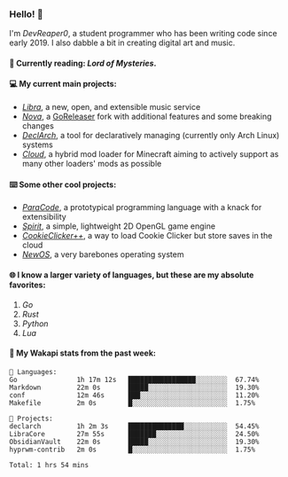 ### Hello! 👋

I'm _DevReaper0_, a student programmer who has been writing code since early 2019. I also dabble a bit in creating digital art and music.

#### 📖 Currently reading: *Lord of Mysteries*.

#### 💻 My current main projects:

-   _[Libra](https://github.com/LibraMusic)_, a new, open, and extensible music service
-   _[Nova](https://github.com/LibraMusic/Nova)_, a [GoReleaser](https://github.com/goreleaser/goreleaser) fork with additional features and some breaking changes
-   _[DeclArch](https://github.com/DevReaper0/declarch)_, a tool for declaratively managing (currently only Arch Linux) systems
-   _[Cloud](https://github.com/CloudLoaderMC/CloudLoader)_, a hybrid mod loader for Minecraft aiming to actively support as many other loaders' mods as possible

#### ⌨️ Some other cool projects:

-   _[ParaCode](https://github.com/ParaCodeLang/ParaCode)_, a prototypical programming language with a knack for extensibility
-   _[Spirit](https://gitlab.com/DevReaper0/SpiritEngine)_, a simple, lightweight 2D OpenGL game engine
-   _[CookieClicker++](https://github.com/DevReaper0/CookieClickerPlusPlus)_, a way to load Cookie Clicker but store saves in the cloud
-   _[NewOS](https://github.com/DevReaper0/NewOS)_, a very barebones operating system

#### 🌐 I know a larger variety of languages, but these are my absolute favorites:

1. _Go_
2. _Rust_
3. _Python_
4. _Lua_

#### 📡 My Wakapi stats from the past week:

```text
💾 Languages:
Go               1h 17m 12s   █████████████████░░░░░░░░  67.74%
Markdown         22m 0s       █████░░░░░░░░░░░░░░░░░░░░  19.30%
conf             12m 46s      ███░░░░░░░░░░░░░░░░░░░░░░  11.20%
Makefile         2m 0s        █░░░░░░░░░░░░░░░░░░░░░░░░  1.75%

💼 Projects:
declarch         1h 2m 3s     ██████████████░░░░░░░░░░░  54.45%
LibraCore        27m 55s      ███████░░░░░░░░░░░░░░░░░░  24.50%
ObsidianVault    22m 0s       █████░░░░░░░░░░░░░░░░░░░░  19.30%
hyprwm-contrib   2m 0s        █░░░░░░░░░░░░░░░░░░░░░░░░  1.75%

Total: 1 hrs 54 mins
```
